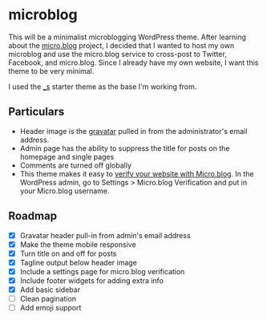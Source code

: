 # microblog

This will be a minimalist microblogging WordPress theme. After learning about the [micro.blog](http://micro.blog) project, I decided that I wanted to host my own microblog and use the micro.blog service to cross-post to Twitter, Facebook, and micro.blog. Since I already have my own website, I want this theme to be very minimal.

I used the [_s](https://github.com/Automattic/_s) starter theme as the base I'm working from. 

## Particulars

- Header image is the [gravatar](http://gravatar.com) pulled in from the administrator's email address. 
- Admin page has the ability to suppress the title for posts on the homepage and single pages
- Comments are turned off globally
- This theme makes it easy to [verify your website with Micro.blog](http://help.micro.blog/2017/web-site-verification/). In the WordPress admin, go to Settings > Micro.blog Verification and put in your Micro.blog username. 



## Roadmap

- [x] Gravatar header pull-in from admin's email address
- [x] Make the theme mobile responsive
- [x] Turn title on and off for posts
- [x] Tagline output below header image
- [x] Include a settings page for micro.blog verification
- [x] Include footer widgets for adding extra info
- [x] Add basic sidebar
- [ ] Clean pagination
- [ ] Add emoji support